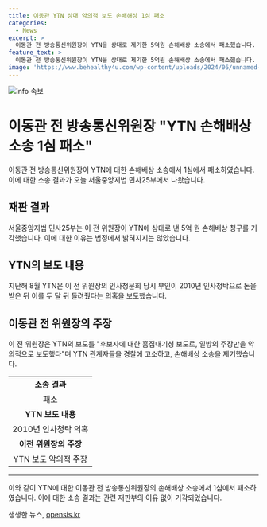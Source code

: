 ```yaml
---
title: 이동관 YTN 상대 악의적 보도 손배해상 1심 패소
categories:
  - News
excerpt: >
  이동관 전 방송통신위원장이 YTN을 상대로 제기한 5억원 손해배상 소송에서 패소했습니다. 서울중앙지법은 청구를 기각하고 법정에서 이유를 밝히지 않았습니다. YTN은 이 전 위원장 부인의 청문회 관련 의혹을 보도한 바, 이를 악의적인 보도로 주장하며 고소한 것으로 전해졌습니다.
feature_text: >
  이동관 전 방송통신위원장이 YTN을 상대로 제기한 5억원 손해배상 소송에서 패소했습니다. 서울중앙지법은 청구를 기각하고 법정에서 이유를 밝히지 않았습니다. YTN은 이 전 위원장 부인의 청문회 관련 의혹을 보도한 바, 이를 악의적인 보도로 주장하며 고소한 것으로 전해졌습니다.
image: 'https://www.behealthy4u.com/wp-content/uploads/2024/06/unnamed-file.png'
---
```


<p><img src="https://www.behealthy4u.com/wp-content/uploads/2024/06/unnamed-file.png" alt="info 속보" /></p>

<h1>이동관 전 방송통신위원장 "YTN 손해배상 소송 1심 패소"</h1>

<p data-ke-size="size16">이동관 전 방송통신위원장이 YTN에 대한 손해배상 소송에서 1심에서 패소하였습니다. 이에 대한 소송 결과가 오늘 서울중앙지법 민사25부에서 나왔습니다.</p>

<h2 data-ke-size="size26">재판 결과</h2>

<p data-ke-size="size16">서울중앙지법 민사25부는 이 전 위원장이 YTN에 상대로 낸 5억 원 손해배상 청구를 기각했습니다. 이에 대한 이유는 법정에서 밝혀지지는 않았습니다.</p>

<h2 data-ke-size="size26">YTN의 보도 내용</h2>

<p data-ke-size="size16">지난해 8월 YTN은 이 전 위원장의 인사청문회 당시 부인이 2010년 인사청탁으로 돈을 받은 뒤 이를 두 달 뒤 돌려줬다는 의혹을 보도했습니다.</p>

<h2 data-ke-size="size26">이동관 전 위원장의 주장</h2>

<p data-ke-size="size16">이 전 위원장은 YTN의 보도를 "후보자에 대한 흠집내기성 보도로, 일방의 주장만을 악의적으로 보도했다"며 YTN 관계자들을 경찰에 고소하고, 손해배상 소송을 제기했습니다.</p>

<table>
   <tr>
      <td style="text-align: center; height: 17px;"><b>소송 결과</b></td>
   </tr>
   <tr>
      <td style="text-align: center; height: 17px;">패소</td>
   </tr>
   <tr>
      <td style="text-align: center; height: 17px;"><b>YTN 보도 내용</b></td>
   </tr>
   <tr>
      <td style="text-align: center; height: 17px;">2010년 인사청탁 의혹</td>
   </tr>
   <tr>
      <td style="text-align: center; height: 17px;"><b>이전 위원장의 주장</b></td>
   </tr>
   <tr>
      <td style="text-align: center; height: 17px;">YTN 보도 악의적 주장</td>
   </tr>
</table>

<hr>

<p data-ke-size="size16">이와 같이 YTN에 대한 이동관 전 방송통신위원장의 손해배상 소송에서 1심에서 패소하였습니다. 이에 대한 소송 결과는 관련 재판부의 이유 없이 기각되었습니다.</p>
생생한 뉴스, <a href="https://opensis.kr" rel="dofollow">opensis.kr</a>


